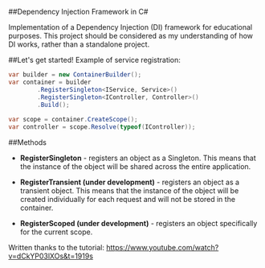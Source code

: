 ##Dependency Injection Framework in C#

Implementation of a Dependency Injection (DI) framework for educational purposes. This project should be considered as my understanding of how DI works, rather than a standalone project.

##Let's get started!
Example of service registration:

```csharp
var builder = new ContainerBuilder();
var container = builder
        .RegisterSingleton<IService, Service>()
        .RegisterSingleton<IController, Controller>()
        .Build();
    
var scope = container.CreateScope();
var controller = scope.Resolve(typeof(IController));
```

##Methods
* **RegisterSingleton** - registers an object as a Singleton. This means that the instance of the object will be shared across the entire application.

* **RegisterTransient (under development)** - registers an object as a transient object. This means that the instance of the object will be created individually for each request and will not be stored in the container.

* **RegisterScoped (under development)** - registers an object specifically for the current scope.

Written thanks to the tutorial: https://www.youtube.com/watch?v=dCkYP03lXOs&t=1919s
